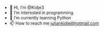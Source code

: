 - 👋 Hi, I’m @Kidje3
- 👀 I’m interested in programming.
- 🌱 I’m currently learning Python
- 📫 How to reach me juliankidje@hotmail.com
